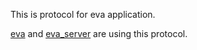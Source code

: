 This is protocol for eva application.

[eva](https://github.com/taehyun-h/eva) and [eva_server](https://github.com/taehyun-h/eva_server) are using this protocol.
